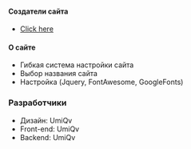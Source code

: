 #### Создатели сайта
- [Click here](https://grandms.ru/)

#### О сайте
- Гибкая система настройки сайта
- Выбор названия сайта
- Настройка (Jquery, FontAwesome, GoogleFonts)

### Разработчики
- Дизайн: UmiQv
- Front-end: UmiQv
- Backend: UmiQv